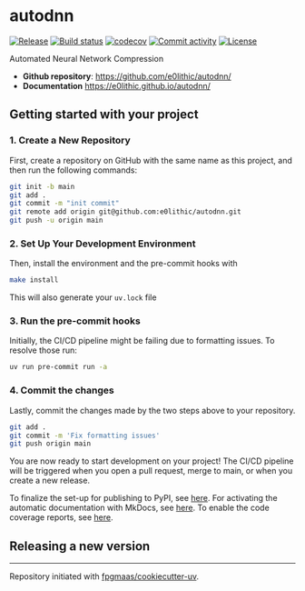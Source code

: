 # autodnn

[![Release](https://img.shields.io/github/v/release/e0lithic/autodnn)](https://img.shields.io/github/v/release/e0lithic/autodnn)
[![Build status](https://img.shields.io/github/actions/workflow/status/e0lithic/autodnn/main.yml?branch=main)](https://github.com/e0lithic/autodnn/actions/workflows/main.yml?query=branch%3Amain)
[![codecov](https://codecov.io/gh/e0lithic/autodnn/branch/main/graph/badge.svg)](https://codecov.io/gh/e0lithic/autodnn)
[![Commit activity](https://img.shields.io/github/commit-activity/m/e0lithic/autodnn)](https://img.shields.io/github/commit-activity/m/e0lithic/autodnn)
[![License](https://img.shields.io/github/license/e0lithic/autodnn)](https://img.shields.io/github/license/e0lithic/autodnn)

Automated Neural Network Compression

- **Github repository**: <https://github.com/e0lithic/autodnn/>
- **Documentation** <https://e0lithic.github.io/autodnn/>

## Getting started with your project

### 1. Create a New Repository

First, create a repository on GitHub with the same name as this project, and then run the following commands:

```bash
git init -b main
git add .
git commit -m "init commit"
git remote add origin git@github.com:e0lithic/autodnn.git
git push -u origin main
```

### 2. Set Up Your Development Environment

Then, install the environment and the pre-commit hooks with

```bash
make install
```

This will also generate your `uv.lock` file

### 3. Run the pre-commit hooks

Initially, the CI/CD pipeline might be failing due to formatting issues. To resolve those run:

```bash
uv run pre-commit run -a
```

### 4. Commit the changes

Lastly, commit the changes made by the two steps above to your repository.

```bash
git add .
git commit -m 'Fix formatting issues'
git push origin main
```

You are now ready to start development on your project!
The CI/CD pipeline will be triggered when you open a pull request, merge to main, or when you create a new release.

To finalize the set-up for publishing to PyPI, see [here](https://fpgmaas.github.io/cookiecutter-uv/features/publishing/#set-up-for-pypi).
For activating the automatic documentation with MkDocs, see [here](https://fpgmaas.github.io/cookiecutter-uv/features/mkdocs/#enabling-the-documentation-on-github).
To enable the code coverage reports, see [here](https://fpgmaas.github.io/cookiecutter-uv/features/codecov/).

## Releasing a new version



---

Repository initiated with [fpgmaas/cookiecutter-uv](https://github.com/fpgmaas/cookiecutter-uv).
